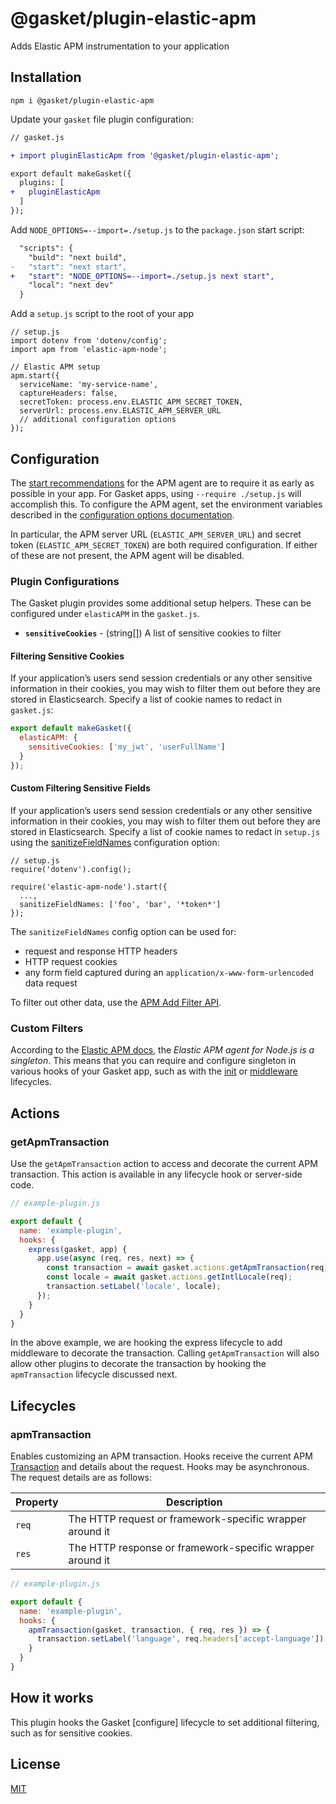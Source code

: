 # @gasket/plugin-elastic-apm

Adds Elastic APM instrumentation to your application

## Installation

```
npm i @gasket/plugin-elastic-apm
```

Update your `gasket` file plugin configuration:

```diff
// gasket.js

+ import pluginElasticApm from '@gasket/plugin-elastic-apm';

export default makeGasket({
  plugins: [
+   pluginElasticApm
  ]
});
```

Add `NODE_OPTIONS=--import=./setup.js` to the `package.json` start script:

```diff
  "scripts": {
    "build": "next build",
-   "start": "next start",
+   "start": "NODE_OPTIONS=--import=./setup.js next start",
    "local": "next dev"
  }
```

Add a `setup.js` script to the root of your app

```
// setup.js
import dotenv from 'dotenv/config';
import apm from 'elastic-apm-node';

// Elastic APM setup
apm.start({
  serviceName: 'my-service-name',
  captureHeaders: false,
  secretToken: process.env.ELASTIC_APM_SECRET_TOKEN,
  serverUrl: process.env.ELASTIC_APM_SERVER_URL
  // additional configuration options
});
```

## Configuration

The [start recommendations] for the APM agent are to require it as early as
possible in your app. For Gasket apps, using `--require ./setup.js`
will accomplish this. To configure the APM agent, set the environment variables
described in the [configuration options documentation].

In particular, the APM server URL (`ELASTIC_APM_SERVER_URL`) and secret token
(`ELASTIC_APM_SECRET_TOKEN`) are both required configuration. If either of these
are not present, the APM agent will be disabled.

### Plugin Configurations

The Gasket plugin provides some additional setup helpers. These can be
configured under `elasticAPM` in the `gasket.js`.

- **`sensitiveCookies`** - (string[]) A list of sensitive cookies to filter

#### Filtering Sensitive Cookies

If your application’s users send session credentials or any other sensitive
information in their cookies, you may wish to filter them out before they are
stored in Elasticsearch. Specify a list of cookie names to redact in
`gasket.js`:

```js
export default makeGasket({
  elasticAPM: {
    sensitiveCookies: ['my_jwt', 'userFullName']
  }
});
```

#### Custom Filtering Sensitive Fields

If your application’s users send session credentials or any other sensitive
information in their cookies, you may wish to filter them out before they are
stored in Elasticsearch. Specify a list of cookie names to redact in
`setup.js` using the [sanitizeFieldNames] configuration option:

```
// setup.js
require('dotenv').config();

require('elastic-apm-node').start({
  ...,
  sanitizeFieldNames: ['foo', 'bar', '*token*']
});
```

The `sanitizeFieldNames` config option can be used for:

- request and response HTTP headers
- HTTP request cookies
- any form field captured during an `application/x-www-form-urlencoded` data request

To filter out other data, use the [APM Add Filter API].

### Custom Filters

According to the [Elastic APM docs], the _Elastic APM agent for Node.js is a
singleton_. This means that you can require and configure singleton in various
hooks of your Gasket app, such as with the [init] or [middleware] lifecycles.

## Actions

### getApmTransaction

Use the `getApmTransaction` action to access and decorate the current APM
transaction. This action is available in any lifecycle hook or server-side code.

```js
// example-plugin.js

export default {
  name: 'example-plugin',
  hooks: {
    express(gasket, app) {
      app.use(async (req, res, next) => {
        const transaction = await gasket.actions.getApmTransaction(req);
        const locale = await gasket.actions.getIntlLocale(req);
        transaction.setLabel('locale', locale);
      });
    }
  }
}
```

In the above example, we are hooking the express lifecycle to add middleware
to decorate the transaction.
Calling `getApmTransaction` will also allow other plugins to decorate the
transaction by hooking the `apmTransaction` lifecycle discussed next.

## Lifecycles

### apmTransaction

Enables customizing an APM transaction. Hooks receive the current APM
[Transaction] and details about the request. Hooks may be asynchronous. The
request details are as follows:

| Property | Description |
|----------|-------------|
| `req`    | The HTTP request or framework-specific wrapper around it |
| `res`    | The HTTP response or framework-specific wrapper around it |

```javascript
// example-plugin.js

export default {
  name: 'example-plugin',
  hooks: {
    apmTransaction(gasket, transaction, { req, res }) => {
      transaction.setLabel('language', req.headers['accept-language']);
    }
  }
}
```

## How it works

This plugin hooks the Gasket [configure] lifecycle to set additional filtering,
such as for sensitive cookies.

## License

[MIT](./LICENSE.md)

<!-- LINKS -->

[init]:packages/gasket-plugin-command/README.md#init
[middleware]:/packages/gasket-plugin-express/README.md#middleware
[configuration options documentation]:https://www.elastic.co/guide/en/apm/agent/nodejs/current/configuration.html
[start recommendations]:https://www.elastic.co/guide/en/apm/agent/nodejs/master/agent-api.html#apm-start
[Elastic APM docs]:https://www.elastic.co/guide/en/apm/agent/nodejs/master/agent-api.html
[sanitizeFieldNames]:https://www.elastic.co/guide/en/apm/agent/nodejs/4.x/configuration.html#sanitize-field-names
[APM Add Filter API]:https://www.elastic.co/guide/en/apm/agent/nodejs/4.x/agent-api.html#apm-add-filter
[Transaction]:(https://www.elastic.co/guide/en/apm/agent/nodejs/current/transaction-api.html)
